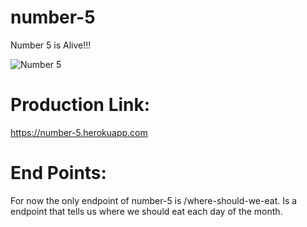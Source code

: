 # number-5

Number 5 is Alive!!!

![Number 5](https://i.pinimg.com/474x/85/ab/0b/85ab0b94a4cc7ab50f69c33ce0b836a5--number--tv-movie.jpg)

# Production Link:

https://number-5.herokuapp.com

# End Points:

For now the only endpoint of number-5 is /where-should-we-eat. Is a endpoint that tells us where we should eat each day of the month.
